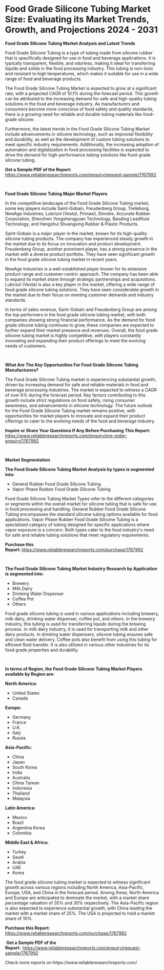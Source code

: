 <p><h1>Food Grade Silicone Tubing Market Size: Evaluating its Market Trends, Growth, and Projections 2024 - 2031</h1></p><p><strong>Food Grade Silicone Tubing Market Analysis and Latest Trends</strong></p>
<p><p>Food Grade Silicone Tubing is a type of tubing made from silicone rubber that is specifically designed for use in food and beverage applications. It is typically transparent, flexible, and odorless, making it ideal for transferring liquids and solids in the food processing industry. This tubing is non-toxic and resistant to high temperatures, which makes it suitable for use in a wide range of food and beverage products.</p><p>The Food Grade Silicone Tubing Market is expected to grow at a significant rate, with a projected CAGR of 10.1% during the forecast period. This growth can be attributed to the increasing demand for safe and high-quality tubing solutions in the food and beverage industry. As manufacturers and consumers become more conscious of food safety and quality standards, there is a growing need for reliable and durable tubing materials like food-grade silicone.</p><p>Furthermore, the latest trends in the Food Grade Silicone Tubing Market include advancements in silicone technology, such as improved flexibility and durability, as well as the development of custom tubing solutions to meet specific industry requirements. Additionally, the increasing adoption of automation and digitalization in food processing facilities is expected to drive the demand for high-performance tubing solutions like food-grade silicone tubing.</p></p>
<p><strong>Get a Sample PDF of the Report:&nbsp;</strong> <a href="https://www.reliableresearchreports.com/enquiry/request-sample/1767992">https://www.reliableresearchreports.com/enquiry/request-sample/1767992</a></p>
<p>&nbsp;</p>
<p><strong>Food Grade Silicone Tubing Major Market Players</strong></p>
<p><p>In the competitive landscape of the Food Grade Silicone Tubing market, some key players include Saint-Gobain, Freudenberg Group, Trelleborg, NewAge Industries, Lubrizol (Vesta), Primasil, Simolex, Accurate Rubber Corporation, Shenzhen Yongshengyuan Technology, Baoding Leadfluid Technology, and Hengshui Shuangxing Rubber & Plastic Products.</p><p>Saint-Gobain is a major player in the market, known for its high-quality silicone tubing products. The company has experienced steady growth in the market due to its focus on innovation and product development. Freudenberg Group, another prominent player, has a strong presence in the market with a diverse product portfolio. They have seen significant growth in the food grade silicone tubing market in recent years.</p><p>NewAge Industries is a well-established player known for its extensive product range and customer-centric approach. The company has been able to expand its market share through strategic partnerships and acquisitions. Lubrizol (Vesta) is also a key player in the market, offering a wide range of food grade silicone tubing solutions. They have seen considerable growth in the market due to their focus on meeting customer demands and industry standards.</p><p>In terms of sales revenue, Saint-Gobain and Freudenberg Group are among the top performers in the food grade silicone tubing market, with both companies showing strong financial performance. As the demand for food grade silicone tubing continues to grow, these companies are expected to further expand their market presence and revenues. Overall, the food grade silicone tubing market is highly competitive, with players constantly innovating and expanding their product offerings to meet the evolving needs of customers.</p></p>
<p>&nbsp;</p>
<p><strong>What Are The Key Opportunities For Food Grade Silicone Tubing Manufacturers?</strong></p>
<p><p>The Food Grade Silicone Tubing market is experiencing substantial growth, driven by increasing demand for safe and reliable materials in food and beverage processing industries. The market is expected to witness a CAGR of over 6% during the forecast period. Key factors contributing to this growth include strict regulations on food safety, rising consumer awareness, and advancements in silicone technology. The future outlook for the Food Grade Silicone Tubing market remains positive, with opportunities for market players to innovate and expand their product offerings to cater to the evolving needs of the food and beverage industry.</p></p>
<p><strong>Inquire or Share Your Questions If Any Before Purchasing This Report:</strong> <a href="https://www.reliableresearchreports.com/enquiry/pre-order-enquiry/1767992">https://www.reliableresearchreports.com/enquiry/pre-order-enquiry/1767992</a></p>
<p>&nbsp;</p>
<p><strong>Market Segmentation</strong></p>
<p><strong>The Food Grade Silicone Tubing Market Analysis by types is segmented into:</strong></p>
<p><ul><li>General Rubber Food Grade Silicone Tubing</li><li>Vapor Phase Rubber Food Grade Silicone Tubing</li></ul></p>
<p><p>Food Grade Silicone Tubing Market Types refer to the different categories or segments within the overall market for silicone tubing that is safe for use in food processing and handling. General Rubber Food Grade Silicone Tubing encompasses the standard silicone tubing options available for food applications. Vapor Phase Rubber Food Grade Silicone Tubing is a specialized category of tubing designed for specific applications where vapor exposure is a concern. Both types cater to the food industry's need for safe and reliable tubing solutions that meet regulatory requirements.</p></p>
<p><strong>Purchase this Report:&nbsp;</strong><a href="https://www.reliableresearchreports.com/purchase/1767992">https://www.reliableresearchreports.com/purchase/1767992</a></p>
<p>&nbsp;</p>
<p><strong>The Food Grade Silicone Tubing Market Industry Research by Application is segmented into:</strong></p>
<p><ul><li>Brewery</li><li>Milk Dairy</li><li>Drinking Water Dispenser</li><li>Coffee Pot</li><li>Others</li></ul></p>
<p><p>Food grade silicone tubing is used in various applications including brewery, milk dairy, drinking water dispenser, coffee pot, and others. In the brewery industry, this tubing is used for transferring liquids during the brewing process. In milk dairy industry, it is used for transporting milk and other dairy products. In drinking water dispensers, silicone tubing ensures safe and clean water delivery. Coffee pots also benefit from using this tubing for efficient fluid transfer. It is also utilized in various other industries for its food grade properties and durability.</p></p>
<p>&nbsp;</p>
<p><strong>In terms of Region, the Food Grade Silicone Tubing Market Players available by Region are:</strong></p>
<p>
    <p> <strong> North America: </strong>
        <ul>
            <li>United States</li>
            <li>Canada</li>
        </ul>
        </p> 
    <p> <strong> Europe: </strong>
        <ul>
            <li>Germany</li>
            <li>France</li>
            <li>U.K.</li>
            <li>Italy</li>
            <li>Russia</li>
        </ul>
        </p> 
    <p> <strong> Asia-Pacific: </strong>
        <ul>
            <li>China</li>
            <li>Japan</li>
            <li>South Korea</li>
            <li>India</li>
            <li>Australia</li>
            <li>China Taiwan</li>
            <li>Indonesia</li>
            <li>Thailand</li>
            <li>Malaysia</li>
        </ul>
        </p> 
    <p> <strong> Latin America: </strong>
        <ul>
            <li>Mexico</li>
            <li>Brazil</li>
            <li>Argentina Korea</li>
            <li>Colombia</li>
        </ul>
        </p> 
    <p> <strong> Middle East & Africa: </strong>
        <ul>
            <li>Turkey</li>
            <li>Saudi</li>
            <li>Arabia</li>
            <li>UAE</li>
            <li>Korea</li>
        </ul>
    </p>
    </p>
<p><p>The food grade silicone tubing market is expected to witness significant growth across various regions including North America, Asia-Pacific, Europe, USA, and China in the forecast period. Among these, North America and Europe are anticipated to dominate the market, with a market share percentage valuation of 35% and 30% respectively. The Asia-Pacific region is also expected to experience substantial growth, with China leading the market with a market share of 25%. The USA is projected to hold a market share of 10%.</p></p>
<p><strong>Purchase this Report: </strong><a href="https://www.reliableresearchreports.com/purchase/1767992">https://www.reliableresearchreports.com/purchase/1767992</a></p>
<p>&nbsp;<strong>Get a Sample PDF of the Report:&nbsp;&nbsp;</strong><a href="https://www.reliableresearchreports.com/enquiry/request-sample/1767992">https://www.reliableresearchreports.com/enquiry/request-sample/1767992</a></p>
<p><strong></strong></p>
<p>Check more reports on https://www.reliableresearchreports.com/</p>